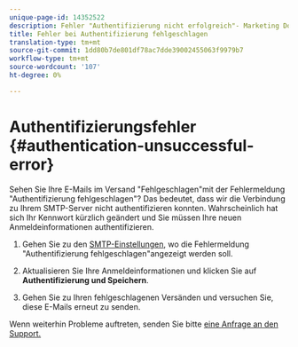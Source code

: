 ```yaml
---
unique-page-id: 14352522
description: Fehler "Authentifizierung nicht erfolgreich"- Marketing Docs - Produktdokumentation
title: Fehler bei Authentifizierung fehlgeschlagen
translation-type: tm+mt
source-git-commit: 1dd80b7de801df78ac7dde39002455063f9979b7
workflow-type: tm+mt
source-wordcount: '107'
ht-degree: 0%

---
```



# Authentifizierungsfehler {#authentication-unsuccessful-error}

Sehen Sie Ihre E-Mails im Versand &quot;Fehlgeschlagen&quot;mit der Fehlermeldung &quot;Authentifizierung fehlgeschlagen&quot;? Das bedeutet, dass wir die Verbindung zu Ihrem SMTP-Server nicht authentifizieren konnten. Wahrscheinlich hat sich Ihr Kennwort kürzlich geändert und Sie müssen Ihre neuen Anmeldeinformationen authentifizieren.

1. Gehen Sie zu den [SMTP-Einstellungen](https://toutapp.com/), wo die Fehlermeldung &quot;Authentifizierung fehlgeschlagen&quot;angezeigt werden soll.

1. Aktualisieren Sie Ihre Anmeldeinformationen und klicken Sie auf **Authentifizierung und Speichern**.

1. Gehen Sie zu Ihren fehlgeschlagenen Versänden und versuchen Sie, diese E-Mails erneut zu senden.

Wenn weiterhin Probleme auftreten, senden Sie bitte [eine Anfrage an den Support.](https://nation.marketo.com/t5/Support/ct-p/Support)
